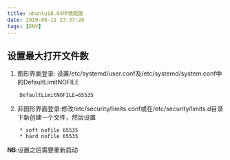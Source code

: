 ```yaml
---
title: ubuntu18.04环境配置
date: 2019-06-11 23:37:20
tags: [ENV]
---
```

## 设置最大打开文件数
1. 图形界面登录: 设置/etc/systemd/user.conf及/etc/systemd/system.conf中的DefaultLimitNOFILE
```
    DefaultLimitNOFILE=65535
```
2. 非图形界面登录:修改/etc/security/limits.conf或在/etc/security/limits.d目录下新创建一个文件，然后设置
```
    * soft nofile 65535
    * hard nofile 65535
```

**NB**:设置之后需要重新启动